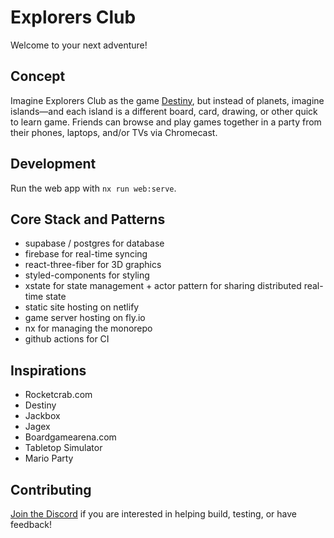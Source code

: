 # Explorers Club

Welcome to your next adventure!

## Concept

Imagine Explorers Club as the game [Destiny](https://www.google.com/search?q=destiny+2+map), but instead of planets, imagine islands—and each island is a different board, card, drawing, or other quick to learn game. Friends can browse and play games together in a party from their phones, laptops, and/or TVs via Chromecast.

## Development

Run the web app with `nx run web:serve`.

## Core Stack and Patterns

- supabase / postgres for database
- firebase for real-time syncing
- react-three-fiber for 3D graphics
- styled-components for styling
- xstate for state management + actor pattern for sharing distributed real-time state
- static site hosting on netlify
- game server hosting on fly.io
- nx for managing the monorepo
- github actions for CI

## Inspirations

- Rocketcrab.com
- Destiny
- Jackbox
- Jagex
- Boardgamearena.com
- Tabletop Simulator
- Mario Party

## Contributing

[Join the Discord](https://discord.gg/PUHsGxqBKt) if you are interested in helping build, testing, or have feedback!
